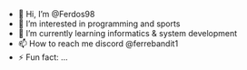 - 👋 Hi, I’m @Ferdos98
- 👀 I’m interested in programming and sports
- 🌱 I’m currently learning informatics & system development
- 📫 How to reach me discord @ferrebandit1
- ⚡ Fun fact: ...

<!---
Ferdos98/Ferdos98 is a ✨ special ✨ repository because its `README.md` (this file) appears on your GitHub profile.
You can click the Preview link to take a look at your changes.
--->
